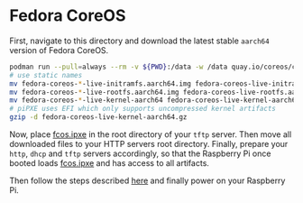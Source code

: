 # Fedora CoreOS

First, navigate to this directory and download the latest stable `aarch64`
version of Fedora CoreOS.

```bash
podman run --pull=always --rm -v ${PWD}:/data -w /data quay.io/coreos/coreos-installer:release download -f pxe --architecture aarch64
# use static names
mv fedora-coreos-*-live-initramfs.aarch64.img fedora-coreos-live-initramfs.aarch64.img
mv fedora-coreos-*-live-rootfs.aarch64.img fedora-coreos-live-rootfs.aarch64.img
mv fedora-coreos-*-live-kernel-aarch64 fedora-coreos-live-kernel-aarch64.gz
# piPXE uses EFI which only supports uncompressed kernel artifacts
gzip -d fedora-coreos-live-kernel-aarch64.gz
```

Now, place [fcos.ipxe](fcos.ipxe) in the root directory of your `tftp` server.
Then move all downloaded files to your HTTP servers root directory. Finally,
prepare your `http`, `dhcp` and `tftp` servers accordingly, so that the
Raspberry Pi once booted loads [fcos.ipxe](fcos.ipxe) and has access to all
artifacts.

Then follow the steps described [here](../../../README.md#use) and finally power
on your Raspberry Pi.

[oras]: https://github.com/oras-project/oras

